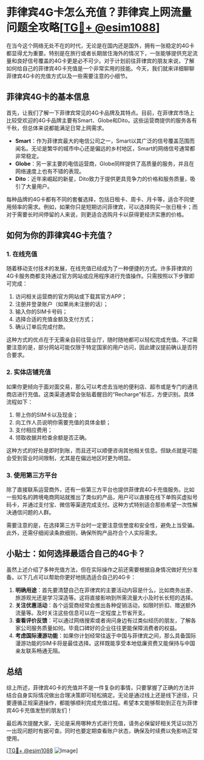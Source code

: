 # 菲律宾4G卡怎么充值？菲律宾上网流量问题全攻略[[TG💪+ @esim1088](https://t.me/s/esim1088)]

在当今这个网络无处不在的时代，无论是在国内还是国外，拥有一张稳定的4G卡都显得尤为重要。特别是在旅行或者长期居住海外的情况下，一张能够提供充足流量和良好信号覆盖的4G卡更是必不可少。对于计划前往菲律宾的朋友来说，了解如何给自己的菲律宾4G卡充值是一个非常实用的技能。今天，我们就来详细聊聊菲律宾4G卡的充值方式以及一些需要注意的小细节。

## 菲律宾4G卡的基本信息

首先，让我们了解一下菲律宾常见的4G卡品牌及其特点。目前，在菲律宾市场上比较受欢迎的4G卡品牌主要有Smart、Globe和Dito。这些运营商提供的服务各有千秋，但总体来说都能满足日常上网需求。

- **Smart**：作为菲律宾最大的电信公司之一，Smart以其广泛的信号覆盖范围而闻名。无论是繁华的城市中心还是偏远的乡村地区，Smart的网络信号通常都非常稳定。
- **Globe**：另一家主要的电信运营商，Globe同样提供了高质量的服务，并且在网络速度上也有不错的表现。
- **Dito**：近年来崛起的新星，Dito致力于提供更具竞争力的价格和服务质量，吸引了大量用户。

每种品牌的4G卡都有不同的套餐选择，包括日租卡、周卡、月卡等，适合不同使用频率的需求。例如，如果你只是短期访问菲律宾，可以选择购买一张日租卡；而对于需要长时间停留的人来说，则更适合选购月卡以获得更经济实惠的价格。

## 如何为你的菲律宾4G卡充值？

### 1. 在线充值

随着移动支付技术的发展，在线充值已经成为了一种便捷的方式。许多菲律宾的4G卡服务商都支持通过官方网站或应用程序进行充值操作。只需按照以下步骤即可完成：

1. 访问相关运营商的官方网站或下载其官方APP；
2. 注册并登录账户（如果尚未注册的话）；
3. 输入你的SIM卡号码；
4. 选择合适的充值金额及支付方式；
5. 确认订单后完成付款。

这种方式的优点在于无需亲自前往营业厅，随时随地都可以轻松完成充值。不过需要注意的是，部分网站可能仅限于特定国家的用户访问，因此建议提前确认是否符合要求。

### 2. 实体店铺充值

如果你更倾向于面对面交易，那么可以考虑去当地的便利店、超市或是专门的通讯商店进行充值。这类渠道通常会张贴着醒目的“Recharge”标志，方便识别。具体流程如下：

1. 带上你的SIM卡以及现金；
2. 向工作人员说明你需要充值的具体金额；
3. 支付相应费用；
4. 领取收据并检查余额是否正确。

这种方式的好处是即时到账，而且还可以顺便咨询其他相关信息。但缺点就是可能会受到营业时间限制，尤其是在偏远地区时更为明显。

### 3. 使用第三方平台

除了直接联系运营商外，还有一些第三方平台也提供菲律宾4G卡充值服务。比如一些知名的跨境电商网站就推出了类似的产品，用户可以直接在线下单购买虚拟号码卡，并通过支付宝、微信等渠道完成支付。这种方式特别适合那些希望一次性解决通信问题的人群。

需要注意的是，在选择第三方平台时一定要注意信誉度和安全性，避免上当受骗。此外，还需仔细阅读条款细则，确保所购产品符合个人实际需求。

## 小贴士：如何选择最适合自己的4G卡？

虽然上述介绍了多种充值方法，但在实际操作之前还需要根据自身情况做好充分准备。以下几点可以帮助你更好地挑选适合自己的4G卡：

1. **明确用途**：首先要清楚自己在菲律宾的主要活动内容是什么，比如商务出差、旅游观光还是学习深造等。这将直接影响到所需流量大小及时长长短的选择。
2. **关注优惠活动**：各个运营商经常会推出各种促销活动，如限时折扣、赠送额外流量等。及时关注这些信息可以在一定程度上节省开支。
3. **查看评价反馈**：可以通过网络搜索或者询问身边有过类似经历的朋友，了解各家公司服务质量如何。毕竟口碑好的企业往往更能保障消费者的权益。
4. **考虑国际漫游功能**：如果你计划经常往返于中国与菲律宾之间，那么具备国际漫游功能的SIM卡将是最佳选择。这样既能享受本地低廉资费又能保持与中国亲友联系畅通无阻。

## 总结

综上所述，菲律宾4G卡的充值并不是一件复杂的事情，只要掌握了正确的方法并结合自身实际情况做出合理决策即可轻松搞定。无论是通过线上还是线下途径，只要遵循正规渠道操作，都能够顺利完成充值过程。希望本文能够帮助到正在为菲律宾4G卡充值发愁的朋友们！

最后再次提醒大家，无论是采用哪种方式进行充值，请务必保留好相关凭证以防万一出现问题时有据可查。同时也要定期查看账户状态，确保及时续费以免影响正常使用。

[[TG💪+ @esim1088](https://t.me/s/esim1088) ![Image](https://i.postimg.cc/4NQfJmqS/Snipaste-2025-05-13-00-14-12.png)]